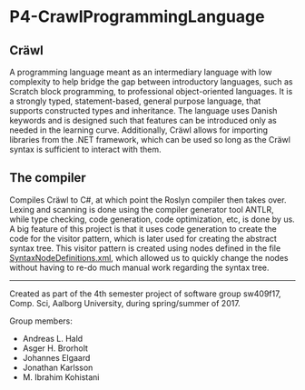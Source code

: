 # P4-CrawlProgrammingLanguage

## Cräwl
A programming language meant as an intermediary language with low complexity to help bridge the gap between introductory languages, such as Scratch block programming, to professional object-oriented languages. 
It is a strongly typed, statement-based, general purpose language, that supports constructed types and inheritance. The language uses Danish keywords and is designed such that features can be introduced only as needed in the learning curve. 
Additionally, Cräwl allows for importing libraries from the .NET framework, which can be used so long as the Cräwl syntax is sufficient to interact with them.

## The compiler
Compiles Cräwl to C#, at which point the Roslyn compiler then takes over. Lexing and scanning is done using the compiler generator tool ANTLR, while type checking, code generation, code optimization, etc, is done by us. A big feature of this project is that it uses code generation to create the code for the visitor pattern, which is later used for creating the abstract syntax tree. This visitor pattern is created using nodes defined in the file [SyntaxNodeDefinitions.xml](P4-CrawlProgrammingLanguage/src/libcompiler/SyntaxTree/SyntaxNodeDefinitions.xml), which allowed us to quickly change the nodes without having to re-do much manual work regarding the syntax tree. 

------------------------------------------------------

Created as part of the 4th semester project of software group sw409f17, Comp. Sci, Aalborg University, during spring/summer of 2017.

Group members:
- Andreas L. Hald 
- Asger H. Brorholt
- Johannes Elgaard
- Jonathan Karlsson
- M. Ibrahim Kohistani

